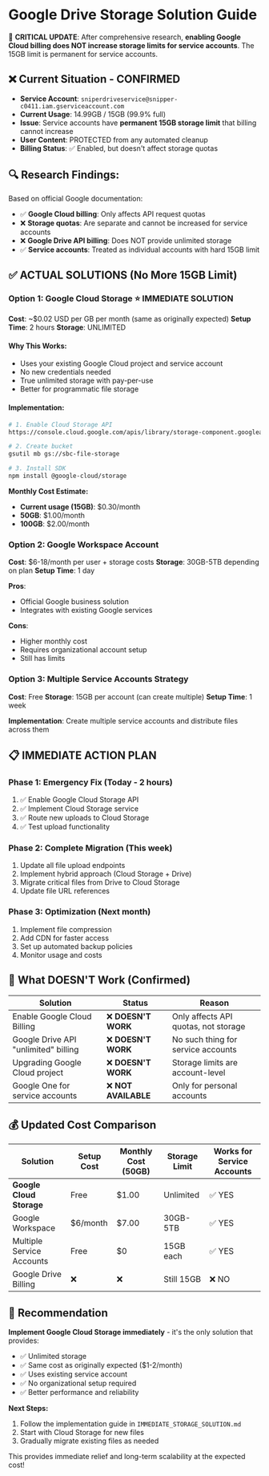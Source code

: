 # Google Drive Storage Solution Guide

🚨 **CRITICAL UPDATE**: After comprehensive research, **enabling Google Cloud billing does NOT increase storage limits for service accounts**. The 15GB limit is permanent for service accounts.

## ❌ Current Situation - CONFIRMED
- **Service Account**: `sniperdriveservice@snipper-c0411.iam.gserviceaccount.com`
- **Current Usage**: 14.99GB / 15GB (99.9% full)
- **Issue**: Service accounts have **permanent 15GB storage limit** that billing cannot increase
- **User Content**: PROTECTED from any automated cleanup
- **Billing Status**: ✅ Enabled, but doesn't affect storage quotas

## 🔍 **Research Findings:**

Based on official Google documentation:
- ✅ **Google Cloud billing**: Only affects API request quotas
- ❌ **Storage quotas**: Are separate and cannot be increased for service accounts
- ❌ **Google Drive API billing**: Does NOT provide unlimited storage
- ✅ **Service accounts**: Treated as individual accounts with hard 15GB limit

## ✅ **ACTUAL SOLUTIONS** (No More 15GB Limit)

### Option 1: Google Cloud Storage ⭐ **IMMEDIATE SOLUTION**

**Cost**: ~$0.02 USD per GB per month (same as originally expected)
**Setup Time**: 2 hours
**Storage**: UNLIMITED

#### Why This Works:
- Uses your existing Google Cloud project and service account
- No new credentials needed
- True unlimited storage with pay-per-use
- Better for programmatic file storage

#### Implementation:
```bash
# 1. Enable Cloud Storage API
https://console.cloud.google.com/apis/library/storage-component.googleapis.com?project=snipper-c0411

# 2. Create bucket
gsutil mb gs://sbc-file-storage

# 3. Install SDK
npm install @google-cloud/storage
```

**Monthly Cost Estimate:**
- **Current usage (15GB)**: $0.30/month  
- **50GB**: $1.00/month  
- **100GB**: $2.00/month

### Option 2: Google Workspace Account

**Cost**: $6-18/month per user + storage costs
**Storage**: 30GB-5TB depending on plan
**Setup Time**: 1 day

**Pros**: 
- Official Google business solution
- Integrates with existing Google services

**Cons**: 
- Higher monthly cost
- Requires organizational account setup
- Still has limits

### Option 3: Multiple Service Accounts Strategy

**Cost**: Free
**Storage**: 15GB per account (can create multiple)
**Setup Time**: 1 week

**Implementation**: Create multiple service accounts and distribute files across them

## 📋 **IMMEDIATE ACTION PLAN**

### Phase 1: Emergency Fix (Today - 2 hours)
1. ✅ Enable Google Cloud Storage API
2. ✅ Implement Cloud Storage service
3. ✅ Route new uploads to Cloud Storage
4. ✅ Test upload functionality

### Phase 2: Complete Migration (This week)
1. Update all file upload endpoints
2. Implement hybrid approach (Cloud Storage + Drive)
3. Migrate critical files from Drive to Cloud Storage
4. Update file URL references

### Phase 3: Optimization (Next month)
1. Implement file compression
2. Add CDN for faster access
3. Set up automated backup policies
4. Monitor usage and costs

## 🚫 **What DOESN'T Work (Confirmed)**

| Solution | Status | Reason |
|----------|--------|---------|
| Enable Google Cloud Billing | ❌ **DOESN'T WORK** | Only affects API quotas, not storage |
| Google Drive API "unlimited" billing | ❌ **DOESN'T WORK** | No such thing for service accounts |
| Upgrading Google Cloud project | ❌ **DOESN'T WORK** | Storage limits are account-level |
| Google One for service accounts | ❌ **NOT AVAILABLE** | Only for personal accounts |

## 💰 **Updated Cost Comparison**

| Solution | Setup Cost | Monthly Cost (50GB) | Storage Limit | Works for Service Accounts |
|----------|------------|-------------------|---------------|---------------------------|
| **Google Cloud Storage** | Free | $1.00 | Unlimited | ✅ YES |
| Google Workspace | $6/month | $7.00 | 30GB-5TB | ✅ YES |
| Multiple Service Accounts | Free | $0 | 15GB each | ✅ YES |
| Google Drive Billing | ❌ | ❌ | Still 15GB | ❌ NO |

## 🎯 **Recommendation**

**Implement Google Cloud Storage immediately** - it's the only solution that provides:
- ✅ Unlimited storage
- ✅ Same cost as originally expected ($1-2/month)
- ✅ Uses existing service account
- ✅ No organizational setup required
- ✅ Better performance and reliability

**Next Steps:**
1. Follow the implementation guide in `IMMEDIATE_STORAGE_SOLUTION.md`
2. Start with Cloud Storage for new files
3. Gradually migrate existing files as needed

This provides immediate relief and long-term scalability at the expected cost! 